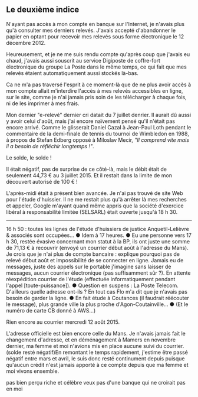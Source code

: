 ## Le deuxième indice

N'ayant pas accès à mon compte en banque sur l'Internet, je n'avais plus qu'à consulter mes derniers relevés. J'avais accepté d'abandonner le papier en optant pour recevoir mes relevés sous forme électronique le 12 décembre 2012.

Heureusement, et je ne me suis rendu compte qu'après coup que j'avais eu chaud, j'avais aussi souscrit au service Digiposte de coffre-fort électronique du groupe La Poste dans le même temps, ce qui fait que mes relevés étaient automatiquement aussi stockés là-bas. 

Ca ne m'a pas traversé l'esprit à ce moment-là que de ne plus avoir accès à mon compte allait m'interdire l'accès à mes relevés accessibles en ligne, sur le site, comme je n'ai jamais pris soin de les télécharger à chaque fois, ni de les imprimer à mes frais.

Mon dernier "e-relevé" dernier cri datait du 7 juillet denrier. Il aurait dû aussi y avoir celui d'août, mais j'ai encore naïvement pensé qu'il n'était pas encore arrivé. Comme le glisserait Daniel Cazal à Jean-Paul Loth pendant le commentaire de la demi-finale de tennis du tournoi de Wimbledon en 1988, à propos de Stefan Edberg opposé à  Miloslav Mecir, *"Il comprend vite mais il a besoin de réfléchir longtemps !"*.

Le solde, le solde !

Il était négatif, pas de surprise de ce côté-là, mais le débit était de seulement 44,73 € au 3 juillet 2015. Et il restait dans la limite de mon découvert autorisé de 100 € !

L'après-midi était à présent bien avancée. Je n'ai pas trouvé de site Web pour l'étude d'huissier. Il ne me restait plus qu'à arrêter là mes recherches et appeler, Google m'ayant quand même appris que la société d'exercice libéral à responsabilité limitée (SELSARL) était ouverte jusqu'à 18 h 30.

***

16 h 50 : toutes les lignes de l'étude d'huissiers de justice Anquetil-Lelièvre & associés sont occupées... ● Idem à 17 heures. ● Eu une personne vers 17 h 30, restée évasive concernant mon statut à la BP, ils ont juste une somme de 71,13 € à recouvrir (envoyé un courrier début août à l'adresse du Mans). Je crois que je n'ai plus de compte bancaire : explique pourquoi pas de relevé début août et impossibilité de se connecter en ligne. Jamais eu de messages, juste des appels sur le portable j'imagine sans laisser de messages, aucun courrier électronique (pas suffisamment sûr ?). En attente réexpédition courrier de l'étude (effectuée informatiquement pendant l'appel [toute-puissance]). ● Question en suspens : La Poste Telecom. D'ailleurs quelle adresse ont-ils ? En tout cas Flo m'a dit que je n'avais pas besoin de garder la ligne. ● En fait étude à Coutances (il faudrait réécouter le message), plus grande ville la plus proche d'Agon-Coutainville... ● (Et le numéro de carte CB donné à AWS...)

Rien encore au courrier mercredi 12 août 2015.

L'adresse officielle est bien encore celle du Mans. Je n'avais jamais fait le changement d'adresse, et en déménagement à Mamers en novembre dernier, ma femme et moi n'avions mis en place aucune suivi du courrier.
(solde resté négatif)En remontant le temps rapidement, j'estime être passé négatif entre mars et avril, le suis donc resté continument depuis puisque qu'aucun crédit n'est jamais apporté à ce compte depuis que ma femme et moi vivons ensemble. 

pas bien perçu riche et célèbre
veux pas d'une banque qui ne croirait pas en moi
